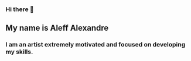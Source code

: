 ### Hi there 👋
## My name is Aleff Alexandre
### I am an artist extremely motivated and focused on developing my skills.

